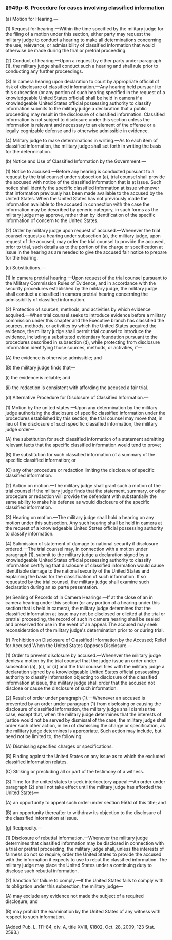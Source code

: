 ### §949p–6. Procedure for cases involving classified information ###

(a) Motion for Hearing.—

(1) Request for hearing.—Within the time specified by the military judge for the filing of a motion under this section, either party may request the military judge to conduct a hearing to make all determinations concerning the use, relevance, or admissibility of classified information that would otherwise be made during the trial or pretrial proceeding.

(2) Conduct of hearing.—Upon a request by either party under paragraph (1), the military judge shall conduct such a hearing and shall rule prior to conducting any further proceedings.

(3) In camera hearing upon declaration to court by appropriate official of risk of disclosure of classified information.—Any hearing held pursuant to this subsection (or any portion of such hearing specified in the request of a knowledgeable United States official) shall be held in camera if a knowledgeable United States official possessing authority to classify information submits to the military judge a declaration that a public proceeding may result in the disclosure of classified information. Classified information is not subject to disclosure under this section unless the information is relevant and necessary to an element of the offense or a legally cognizable defense and is otherwise admissible in evidence.

(4) Military judge to make determinations in writing.—As to each item of classified information, the military judge shall set forth in writing the basis for the determination.

(b) Notice and Use of Classified Information by the Government.—

(1) Notice to accused.—Before any hearing is conducted pursuant to a request by the trial counsel under subsection (a), trial counsel shall provide the accused with notice of the classified information that is at issue. Such notice shall identify the specific classified information at issue whenever that information previously has been made available to the accused by the United States. When the United States has not previously made the information available to the accused in connection with the case the information may be described by generic category, in such forms as the military judge may approve, rather than by identification of the specific information of concern to the United States.

(2) Order by military judge upon request of accused.—Whenever the trial counsel requests a hearing under subsection (a), the military judge, upon request of the accused, may order the trial counsel to provide the accused, prior to trial, such details as to the portion of the charge or specification at issue in the hearing as are needed to give the accused fair notice to prepare for the hearing.

(c) Substitutions.—

(1) In camera pretrial hearing.—Upon request of the trial counsel pursuant to the Military Commission Rules of Evidence, and in accordance with the security procedures established by the military judge, the military judge shall conduct a classified in camera pretrial hearing concerning the admissibility of classified information.

(2) Protection of sources, methods, and activities by which evidence acquired.—When trial counsel seeks to introduce evidence before a military commission under this chapter and the Executive branch has classified the sources, methods, or activities by which the United States acquired the evidence, the military judge shall permit trial counsel to introduce the evidence, including a substituted evidentiary foundation pursuant to the procedures described in subsection (d), while protecting from disclosure information identifying those sources, methods, or activities, if—

(A) the evidence is otherwise admissible; and

(B) the military judge finds that—

(i) the evidence is reliable; and

(ii) the redaction is consistent with affording the accused a fair trial.

(d) Alternative Procedure for Disclosure of Classified Information.—

(1) Motion by the united states.—Upon any determination by the military judge authorizing the disclosure of specific classified information under the procedures established by this section, the trial counsel may move that, in lieu of the disclosure of such specific classified information, the military judge order—

(A) the substitution for such classified information of a statement admitting relevant facts that the specific classified information would tend to prove;

(B) the substitution for such classified information of a summary of the specific classified information; or

(C) any other procedure or redaction limiting the disclosure of specific classified information.

(2) Action on motion.—The military judge shall grant such a motion of the trial counsel if the military judge finds that the statement, summary, or other procedure or redaction will provide the defendant with substantially the same ability to make his defense as would disclosure of the specific classified information.

(3) Hearing on motion.—The military judge shall hold a hearing on any motion under this subsection. Any such hearing shall be held in camera at the request of a knowledgeable United States official possessing authority to classify information.

(4) Submission of statement of damage to national security if disclosure ordered.—The trial counsel may, in connection with a motion under paragraph (1), submit to the military judge a declaration signed by a knowledgeable United States official possessing authority to classify information certifying that disclosure of classified information would cause identifiable damage to the national security of the United States and explaining the basis for the classification of such information. If so requested by the trial counsel, the military judge shall examine such declaration during an ex parte presentation.

(e) Sealing of Records of in Camera Hearings.—If at the close of an in camera hearing under this section (or any portion of a hearing under this section that is held in camera), the military judge determines that the classified information at issue may not be disclosed or elicited at the trial or pretrial proceeding, the record of such in camera hearing shall be sealed and preserved for use in the event of an appeal. The accused may seek reconsideration of the military judge's determination prior to or during trial.

(f) Prohibition on Disclosure of Classified Information by the Accused; Relief for Accused When the United States Opposes Disclosure.—

(1) Order to prevent disclosure by accused.—Whenever the military judge denies a motion by the trial counsel that the judge issue an order under subsection (a), (c), or (d) and the trial counsel files with the military judge a declaration signed by a knowledgeable United States official possessing authority to classify information objecting to disclosure of the classified information at issue, the military judge shall order that the accused not disclose or cause the disclosure of such information.

(2) Result of order under paragraph (1).—Whenever an accused is prevented by an order under paragraph (1) from disclosing or causing the disclosure of classified information, the military judge shall dismiss the case, except that, when the military judge determines that the interests of justice would not be served by dismissal of the case, the military judge shall order such other action, in lieu of dismissing the charge or specification, as the military judge determines is appropriate. Such action may include, but need not be limited to, the following:

(A) Dismissing specified charges or specifications.

(B) Finding against the United States on any issue as to which the excluded classified information relates.

(C) Striking or precluding all or part of the testimony of a witness.

(3) Time for the united states to seek interlocutory appeal.—An order under paragraph (2) shall not take effect until the military judge has afforded the United States—

(A) an opportunity to appeal such order under section 950d of this title; and

(B) an opportunity thereafter to withdraw its objection to the disclosure of the classified information at issue.

(g) Reciprocity.—

(1) Disclosure of rebuttal information.—Whenever the military judge determines that classified information may be disclosed in connection with a trial or pretrial proceeding, the military judge shall, unless the interests of fairness do not so require, order the United States to provide the accused with the information it expects to use to rebut the classified information. The military judge may place the United States under a continuing duty to disclose such rebuttal information.

(2) Sanction for failure to comply.—If the United States fails to comply with its obligation under this subsection, the military judge—

(A) may exclude any evidence not made the subject of a required disclosure; and

(B) may prohibit the examination by the United States of any witness with respect to such information.

(Added Pub. L. 111–84, div. A, title XVIII, §1802, Oct. 28, 2009, 123 Stat. 2593.)